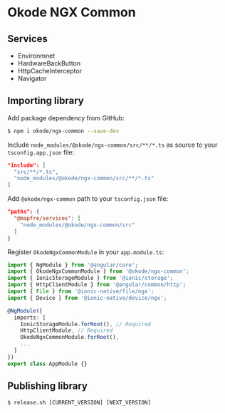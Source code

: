 # Okode NGX Common

## Services

* Environmnet
* HardwareBackButton
* HttpCacheInterceptor
* Navigator

## Importing library

Add package dependency from GitHub:

```bash
$ npm i okode/ngx-common --save-dev
```

Include `node_modules/@okode/ngx-common/src/**/*.ts` as source to your `tsconfig.app.json` file:

```json
"include": [
  "src/**/*.ts",
  "node_modules/@okode/ngx-common/src/**/*.ts"
]
```

Add `@okode/ngx-common` path to your `tsconfig.json` file:

```json
"paths": {
  "@mapfre/services": [
    "node_modules/@okode/ngx-common/src"
  ]
}
```

Register `OkodeNgxCommonModule` in your `app.module.ts`:

```typescript
import { NgModule } from '@angular/core';
import { OkodeNgxCommonModule } from '@okode/ngx-common';
import { IonicStorageModule } from '@ionic/storage';
import { HttpClientModule } from '@angular/common/http';
import { File } from '@ionic-native/file/ngx';
import { Device } from '@ionic-native/device/ngx';

@NgModule({
  imports: [
    IonicStorageModule.forRoot(), // Required
    HttpClientModule, // Required
    OkodeNgxCommonModule.forRoot(),
    ...
  ]
})
export class AppModule {}
```

## Publishing library

```
$ release.sh [CURRENT_VERSION] [NEXT_VERSION]
```
